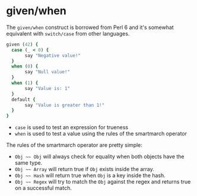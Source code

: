 # given/when

The `given/when` construct is borrowed from Perl 6 and it's somewhat equivalent with `switch/case` from other languages.

```ruby
given (42) {
  case (_ < 0) {
       say "Negative value!"
  }
  when (0) {
       say "Null value!"
  }
  when (1) {
       say "Value is: 1"
  }
  default {
       say "Value is greater than 1!"
  }
}
```

- `case` is used to test an expression for trueness
- `when` is used to test a value using the rules of the smartmarch operator

The rules of the smartmarch operator are pretty simple:

- `Obj ~~ Obj` will always check for equality when both objects have the same type.
- `Obj ~~ Array` will return true if `Obj` exists inside the array.
- `Obj ~~ Hash` will return true when `Obj` is a key inside the hash.
- `Obj ~~ Regex` will try to match the `Obj` against the regex and returns true on a successful match.
